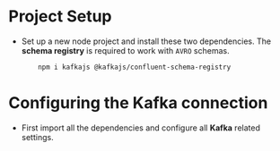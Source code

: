 # Project Setup

- Set up a new node project and install these two dependencies. The **schema registry** is required to work with `AVRO` schemas.

  ```sh
      npm i kafkajs @kafkajs/confluent-schema-registry
  ```

# Configuring the Kafka connection

- First import all the dependencies and configure all **Kafka** related settings.
